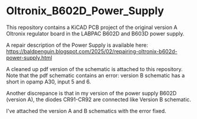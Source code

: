 # Oltronix_B602D_Power_Supply

This repository contains a KiCAD PCB project of the original version A Oltronix regulator board in the LABPAC B602D and B603D power supply.

A repair description of the Power Supply is available here: https://baldpenguin.blogspot.com/2025/02/repairing-oltronix-b602d-power-supply.html

A cleaned up pdf version of the schematic is attached to this repository. Note that the pdf schematic contains an error: version B schematic has a short in opamp A30, input 5 and 6. 

Another discrepance is that in my version of the power supply B602D (version A), the diodes CR91-CR92 are connected like Version B schematic.

I've attached the version A and B schematics with the error fixed.
